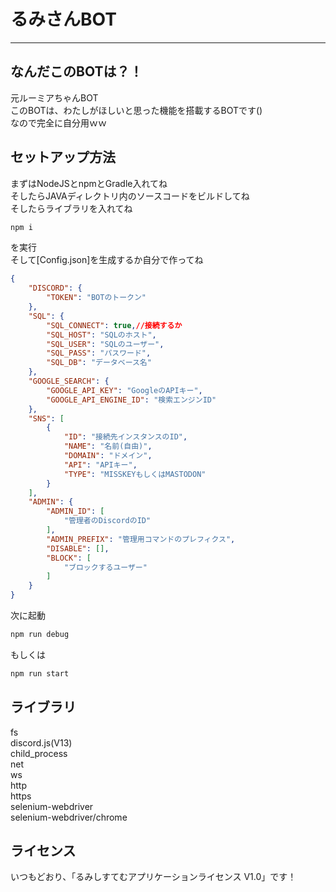 # るみさんBOT

---

## なんだこのBOTは？！

元ルーミアちゃんBOT<BR>
このBOTは、わたしがほしいと思った機能を搭載するBOTです()<BR>
なので完全に自分用ｗｗ<BR>

## セットアップ方法

まずはNodeJSとnpmとGradle入れてね<BR>
そしたらJAVAディレクトリ内のソースコードをビルドしてね<BR>
そしたらライブラリを入れてね<BR>
```sh
npm i
```
を実行<BR>
そして[Config.json]を生成するか自分で作ってね<BR>

```json
{
	"DISCORD": {
		"TOKEN": "BOTのトークン"
	},
	"SQL": {
		"SQL_CONNECT": true,//接続するか
		"SQL_HOST": "SQLのホスト",
		"SQL_USER": "SQLのユーザー",
		"SQL_PASS": "パスワード",
		"SQL_DB": "データベース名"
	},
	"GOOGLE_SEARCH": {
		"GOOGLE_API_KEY": "GoogleのAPIキー",
		"GOOGLE_API_ENGINE_ID": "検索エンジンID"
	},
	"SNS": [
		{
			"ID": "接続先インスタンスのID",
			"NAME": "名前(自由)",
			"DOMAIN": "ドメイン",
			"API": "APIキー",
			"TYPE": "MISSKEYもしくはMASTODON"
		}
	],
	"ADMIN": {
		"ADMIN_ID": [
			"管理者のDiscordのID"
		],
		"ADMIN_PREFIX": "管理用コマンドのプレフィクス",
		"DISABLE": [],
		"BLOCK": [
			"ブロックするユーザー"
		]
	}
}
```

次に起動<BR>
```sh
npm run debug
```
もしくは
```sh
npm run start
```

## ライブラリ

fs<BR>
discord.js(V13)<BR>
child_process<BR>
net<BR>
ws<BR>
http<BR>
https<BR>
selenium-webdriver<BR>
selenium-webdriver/chrome<BR>

## ライセンス

いつもどおり、「るみしすてむアプリケーションライセンス V1.0」です！

